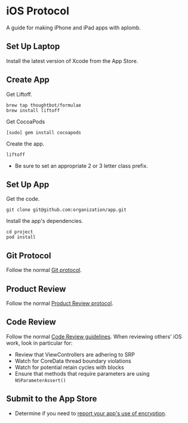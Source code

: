 # iOS Protocol

A guide for making iPhone and iPad apps with aplomb.

## Set Up Laptop

Install the latest version of Xcode from the App Store.

## Create App

Get Liftoff.

```console
brew tap thoughtbot/formulae
brew install liftoff
```

Get CocoaPods

```console
[sudo] gem install cocoapods
```

Create the app.

```console
liftoff
```

- Be sure to set an appropriate 2 or 3 letter class prefix.

## Set Up App

Get the code.

```console
git clone git@github.com:organization/app.git
```

Install the app's dependencies.

```console
cd project
pod install
```

## Git Protocol

Follow the normal [Git protocol](/git/).

## Product Review

Follow the normal [Product Review protocol](/product-review/).

## Code Review

Follow the normal [Code Review guidelines](/code-review/). When reviewing
others' iOS work, look in particular for:

- Review that ViewControllers are adhering to SRP
- Watch for CoreData thread boundary violations
- Watch for potential retain cycles with blocks
- Ensure that methods that require parameters are using `NSParameterAssert()`

## Submit to the App Store

- Determine if you need to [report your app's use of encryption](https://getonthestore.com/export-compliance/).
